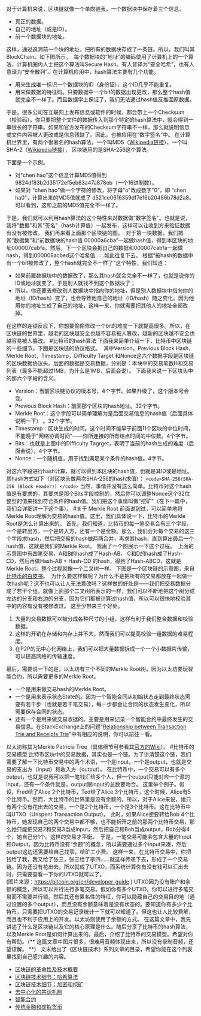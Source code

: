 对于计算机来说，区块链就像一个单向链表，一个数据块中保存着三个信息。

* 真正的数据。
* 自己的地址（或是ID）。
* 前一个数据块的地址。

这样，通过追溯前一个块的地址，把所有的数据块存成了一条链。所以，我们叫其BlockChain。如下图所示。
<img src="https://static001.geekbang.org/resource/image/1c/62/1c75fed53ee023c353a31616d2b29e62.png" alt="" />
每个数据块的“地址”的编码使用了计算机上的一个算法，计算机圈内人士把这个算法叫Secure Hash。有人音译为“安全哈希”，也有人意译为“安全散列”。在计算机应用中，hash算法主要有几个功能。

* 用来生成唯一标识一个数据块的ID（身份证），这个ID几乎不能重复。
* 用来做数据的特征码。只要数据中一个bit的数据出现更改，那么整个hash值就完全不一样了。而且数据学上保证了，我们无法通过hash值反推回原数据。

于是，很多公司在互联网上发布信息或软件的时候，都会带上一个Checksum（校验码）。你只要把整个文件的数据传入到那个特定的hash算法中，就会得到一串很长的字符串。如果和官方发布的Checksum字符串不一样，那么就说明信息或文件内容被人更改或是信息残缺了。因此，也被应用在“数字签名”中。
在计算机世界里，有两个很著名的hash算法，一个叫MD5（<a href="https://en.wikipedia.org/wiki/MD5">Wikipedia链接</a>），一个叫SHA-2（<a href="https://en.wikipedia.org/wiki/SHA-2">Wikipedia链接</a>）， 区块链用的是SHA-256这个算法。
<!-- [[[read_end]]] -->
下面是一个示例。

* 对&quot;chen hao&quot;这个信息计算MD5值得到 9824df83b2d35172ef5eb63a47a878eb（一个16进制数）。
* 如果对 “chen hao&quot;做一个字符的修改，将字母&quot;o&quot;改成数字&quot;0”，即 “chen ha0”，计算出来的MD5值就成了 d521ce0616359df7e16b20486b78d2a8。可以看到，这和之前的MD5值完全不一样了。

于是，我们就可以利用hash算法的这个特性来对数据做&quot;数字签名&quot;。也就是说，我将&quot;数据&quot;和其&quot;签名&quot;（hash计算值）一起发布，这样可以让收到方来验证数据有没有被修改。
我们再来看上面那个区块链的图。
<img src="https://static001.geekbang.org/resource/image/1c/62/1c75fed53ee023c353a31616d2b29e62.png" alt="" />
对于第一块数据，我们把其“数据集”和“前数据块的hash值 00000a6cba”一起做hash值，得到本区块的地址000007cabfa。然后，下一个区块会把自己的数据和000007cabfa一起做hash，得到000008acbed这个哈希值……如此往复下去。
根据“被hash的数据中有一个bit被修改了，整个hash就完全不一样了”这个特性，我们知道：

* 如果前置数据块中的数据改了，那么其hash就会完全不一样了，也就是说你的ID或地址就变了，于是别人就找不到这个数据块了；
* 所以，你还要去修改别人数据块中指向你的地址，但是别人数据块中指向你的地址（ID/hash）变了，也会导致他自己的地址（ID/hash）随之变化。因为他用你的地址生成了自己的地址，这样一来，你就需要把其他人的地址全部改掉。

在这样的连锁反应下，你想要偷偷修改一个bit的难度一下就提高很多。所以，在区块链的世界里，越老的区块越安全也越不容易被人篡改，越新的区块越不安全也越容易被人篡改。
#比特币的hash算法
下面我来简单介绍一下，比特币中区块链的一些细节。下图是区块链的协议格式。
<img src="https://static001.geekbang.org/resource/image/a9/98/a99ad9de4d156cea9e8ee716c48e0298.png" alt="" />
其中Version，Previous Block Hash，Merkle Root，Timestamp，Difficulty Target 和Nonce这六个数据字段是区块链的区块数据协议头。后面的数据是交易数据，分别是：本块中的交易笔数H和交易列表（最多不能超过1MB，为什么是1MB，后面会说）。
下面我来说一下区块头中的那六个字段的含义。

* Version：当前区块链协议的版本号，4个字节。如果升级了，这个版本号会变。
* Previous Block Hash：前面那个区块的hash地址。32个字节。
* Merkle Root：这个字段可以简单理解为是后面交易信息的hash值（后面具体说明一下） 。32个字节。
* Timestamp：区块生成的时间。这个时间不能早于前面11个区块的中位时间，不能晚于&quot;网络协调时间&quot;——你所连接的所有结点时间的中位数。4个字节。
* Bits：也就是上图中的Difficulty Tagrget，表明了当前的hash生成的难度（后面会说）。4个字节。
* Nonce：一个随机值，用于找到满足某个条件的hash值。4字节。

对这六字段进行hash计算，就可以得到本区块的hash值，也就是其ID或是地址。其hash方式如下（对区块头做两次SHA-256的hash求值）：
`<code>SHA-256(SHA-256 (Block Header))
</code>`
当然，事情并没有这么简单。比特币对这个hash值是有要求的，其要求是那个Bits字段控制的，然后你可以调整Nonce这个32位整型的值来找到符合条件的hash值。我们把这个事情叫做“挖矿”（在下一篇中，我们会详细讲一下这个事）。
#关于 Merkle Root
前面说到过，可以简单地将Merkle Root理解为交易的hash值。这里，我们具体说一下，比特币的Merkle Root是怎么计算出来的。
首先，我们知道，比特币的每一笔交易会有三个字段，一个是转出方，一个是转入方，还有一个是金额。那么，我们会对每个交易的这三个字段求hash，然后把交易的hash做两两合并，再求其hash，直到算出最后一个hash值，这就是我们的Merkle Root。
我画了一个图展示一下这个过程。
<img src="https://static001.geekbang.org/resource/image/d1/33/d196bfab2e786d055fa321055b7fef33.png" alt="" />
上面的示意图中有四笔交易，A和B的hash成了Hash-AB， C和D的hash成了Hash-CD，然后再做Hash-AB + Hash-CD 的hash，得到了Hash-ABCD，这就是Merkle Root。整个过程就像一个二叉树一样。
下图是一个区块链的示意图，来自<a href="https://bitcoin.org/bitcoin.pdf">比特币的白皮书</a>。
<img src="https://static001.geekbang.org/resource/image/62/5b/627b2acd3eef17785c9c7efcaf594a5b.png" alt="" />
为什么要这样做呢？为什么不是把所有的交易都放在一起做一次hash呢？这不也可以让人无法篡改吗？这样做的好处是——我们把交易数据分成了若干个组。就像上面那个二叉树所表示的一样，我们可以不断地把这个树分成左边的分支和右边的分支，因为它们都被计算过hash值，所以可以很快地校验其中的内容有没有被修改过。
这至少带来三个好处。

1. 大量的交易数据可以被分成各种尺寸的小组，这样有利于我们整合数据和校验数据。
2. 这样的开销在存储和内存上并不大，然而我们可以提高校验一组数据的难易程度。
3. 在P2P的无中心化网络上，我们可以把大量数据拆成一个一个小数据片传输，可以提高网络的传输速度。

最后，需要说一下的是，以太坊有三个不同的Merkle Root树。因为以太坊要玩智能合约，所以需要更多的Merkle Root。

* 一个是用来做交易hash的Merkle Root。
* 一个是用来表示状态State的。因为一个智能合同从初始状态走到最终状态需要有若干步（也就是若干笔交易），每一步都会让合同的状态发生变化，所以需要保存合同的状态。
* 还有一个是用来做交易收据的。主要是用来记录一个智能合约中最终发生的交易信息。在StackExchange上的问题&quot;<a href="https://ethereum.stackexchange.com/questions/5888/relationship-between-transaction-trie-and-receipts-trie">Relationship between Transaction Trie and Receipts Trie</a>&quot;中有相应的说明，你可以前往一看。

以太坊称其为Merkle Patricia Tree（具体细节可参看其<a href="https://github.com/ethereum/wiki/wiki/Patricia-Tree">官方的Wiki</a>）。
#比特币的交易模型
比特币区块中的交易数据，其实也是一个链。为了讲清楚这个链，我们需要了解一下比特币交易中的两个术语，一个是input，一个是output，也就是交易的支出方（input）和收入方（output）。
在比特币中，一个交易可以有多个output，也就是说我可以把一笔钱汇给多个人，但一个output只能对应一个源的input，还有一个条件就是，output跟input的总数要吻合。
这里举个例子。假设，Fred给了Alice 2个比特币，Ted给了Alice 3个比特币，这个时候，Alice有5个比特币。然而，大比特币的世界里是没有余额的，所以，对于Alice来说，她只有两个没有花出去的交易，一个是2个比特币，一个是3个比特币。这在比特币中叫UTXO（Unspent Transaction Output）。
此时，如果Alice想要转给Bob 4个比特币，她发现自己的两个交易中都不够，也不能拆开之前的那两个比特币交易，那么她只能把交易2和交易3当成input，然后把自己和Bob当成output，Bob分得4个，她自己分1个。这样的交易才平衡。
<img src="https://static001.geekbang.org/resource/image/6c/41/6c82bd5c0bf3535b49f3dbe271480341.png" alt="" />
于是，一笔交易可能会包含大量的Input和Output。因为比特币没有“余额”的概念，所以需要通过多个input来凑，然后output这边还需要给自己找零，给矿工小费。
这样一来，在比特币交易中，你把钱给了我，我又给了张三，张三给了李四……就这样传递下去，形成了一个交易链。因为还没有花出去，所以就成了UTXO，而系统计算你有没有钱可以汇出去时，只需要查看一下你的UTXO就可以了。
<img src="https://static001.geekbang.org/resource/image/df/4d/dfd5d623ff27a5e6cfb0e5371822354d.png" alt="" /><br />
(图片来源：<a href="https://bitcoin.org/en/developer-guide">https://bitcoin.org/en/developer-guide</a> )
UTXO因为没有账户和余额的概念，所以可以并行进行多笔交易。假如你有多个UTXO，你可以进行多笔交易而不需要并行锁。然后其还有匿名性的特征，你可以隐藏自己的交易目的地（通过设置的多个output），而且没有余额意味着是没有状态的。要知道你有多少个比特币，只需要把UTXO的交易记录统计一下就可以知道了。但这也让人比较费解，而且也不利于应用上的开发。以太坊则使用了余额的方式。
在这篇文章中，我先讲述了什么是区块链以及它的核心原理是什么。随后分享了比特币的hash算法，以及Merkle Root是如何计算出来的。最后，介绍了比特币的交易模型。希望对你有帮助。（** 这篇文章中图片很多，很难用音频体现出来，所以没有录制音频，还望谅解。 **）
文末给出了《区块链技术》系列文章的目录，希望你能在这个列表里找到自己感兴趣的内容。

* <a href="https://time.geekbang.org/column/article/5197">区块链的革命性及技术概要</a>
* <a href="https://time.geekbang.org/column/article/5363">区块链技术细节：哈希算法</a>
* <a href="https://time.geekbang.org/column/article/5438">区块链技术细节：加密和挖矿</a>
* <a href="https://time.geekbang.org/column/article/5612">去中心化的共识机制</a>
* <a href="https://time.geekbang.org/column/article/5623">智能合约</a>
* <a href="https://time.geekbang.org/column/article/5636">传统金融和虚拟货币</a>

<p></p>
